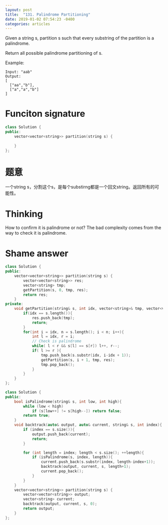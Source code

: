 ```yaml
---
layout: post
title:  "131. Palindrome Partitioning"
date: 2019-01-02 07:54:23 -0400
categories: articles
---
```

Given a string s, partition s such that every substring of the partition is a palindrome.

Return all possible palindrome partitioning of s.

Example:
```
Input: "aab"
Output:
[
  ["aa","b"],
  ["a","a","b"]
]
```
# Funciton signature
```c++
class Solution {
public:
    vector<vector<string>> partition(string s) {
        
    }
};
```
# 题意
一个string s，分割这个s，是每个substirng都是一个回文string。返回所有的可能性。
# Thinking
How to confirm it is palindrome or not?
The bad complexity comes from the way to check it is palindrome.
# Shame answer
```c++
class Solution {
public:
    vector<vector<string>> partition(string s) {
        vector<vector<string>> res;
        vector<string> tmp;
        getPartition(s, 0, tmp, res);
        return res;
    }
private:
    void getPartition(string& s, int idx, vector<string>& tmp, vector<vector<string>>& res){
        if(idx == s.length()){
            res.push_back(tmp);
            return;
        }
        for(int i = idx, n = s.length(); i < n; i++){
            int l = idx, r = i;
            // Check is palindrome
            while( l < r && s[l] == s[r]) l++, r--;
            if( l >= r ){
                tmp.push_back(s.substr(idx, i-idx + 1));
                getPartition(s, i + 1, tmp, res);
                tmp.pop_back();
            }
        }
    }
};
```
```c++
class Solution {
public:
    bool isPalindrome(string& s, int low, int high){
        while (low < high)
            if (s[low++] != s[high--]) return false;
        return true;
    }
    void backtrack(auto& output, auto& current, string& s, int index){
        if (index == s.size()){
            output.push_back(current);
            return;
        }

        for (int length = index; length < s.size(); ++length){
            if (isPalindrome(s, index, length)){
                current.push_back(s.substr(index, length-index+1));
                backtrack(output, current, s, length+1);
                current.pop_back();
            }
        }
    }
    vector<vector<string>> partition(string s) {
        vector<vector<string>> output;
        vector<string> current;
        backtrack(output, current, s, 0);
        return output;
    }
};
```